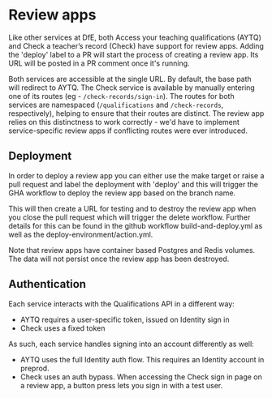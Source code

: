 # Review apps

Like other services at DfE, both Access your teaching qualifications (AYTQ) and Check a teacher’s record (Check) have support for review apps. Adding the 'deploy' label to a PR will start the process of creating a review app. Its URL will be posted in a PR comment once it's running.

Both services are accessible at the single URL. By default, the base path will redirect to AYTQ. The Check service is available by manually entering one of its routes (eg - `/check-records/sign-in`). The routes for both services are namespaced (`/qualifications` and `/check-records`, respectively), helping to ensure that their routes are distinct. The review app relies on this distinctness to work correctly - we'd have to implement service-specific review apps if conflicting routes were ever introduced.

## Deployment

In order to deploy a review app you can either use the make target or raise a pull request and label the deployment with 'deploy' and this will trigger the GHA workflow to deploy the review app based on the branch name.

This will then create a URL for testing and to destroy the review app when you close the pull request which will trigger the delete workflow. Further details for this can be found in the github workflow build-and-deploy.yml as well as the deploy-environment/action.yml.

Note that review apps have container based Postgres and Redis volumes. The data will not persist once the review app has been destroyed.

## Authentication

Each service interacts with the Qualifications API in a different way:

- AYTQ requires a user-specific token, issued on Identity sign in
- Check uses a fixed token

As such, each service handles signing into an account differently as well:

- AYTQ uses the full Identity auth flow. This requires an Identity account in preprod.
- Check uses an auth bypass. When accessing the Check sign in page on a review app, a button press lets you sign in with a test user.
